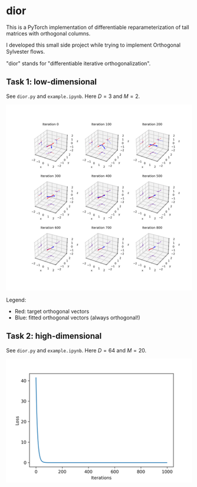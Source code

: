 # dior

This is a PyTorch implementation of differentiable reparameterization of tall matrices with orthogonal columns.

I developed this small side project while trying to implement Orthogonal Sylvester ﬂows.

"dior" stands for "differentiable iterative orthogonalization".

## Task 1: low-dimensional

See `dior.py` and `example.ipynb`. Here $D=3$ and $M=2$.

<img src="3d_learning_process.png">

Legend:
- Red: target orthogonal vectors
- Blue: fitted orthogonal vectors (always orthogonal!)

## Task 2: high-dimensional

See `dior.py` and `example.ipynb`. Here $D=64$ and $M=20$.

<img src="64d_learning_process.png">
